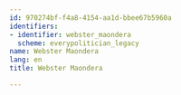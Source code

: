 ```yaml
---
id: 970274bf-f4a8-4154-aa1d-bbee67b5960a
identifiers:
- identifier: webster_maondera
  scheme: everypolitician_legacy
name: Webster Maondera
lang: en
title: Webster Maondera

---
```

